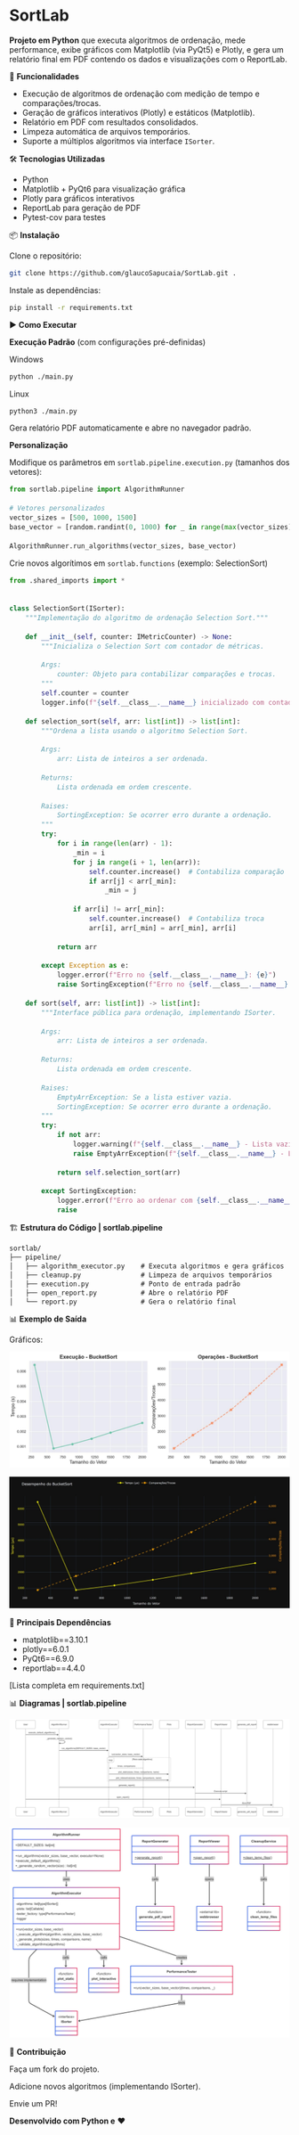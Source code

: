 # SortLab  

**Projeto em Python** que executa algoritmos de ordenação, mede performance, exibe gráficos com Matplotlib (via PyQt5) e Plotly, e gera um relatório final em PDF contendo os dados e visualizações com o ReportLab.  

📌 **Funcionalidades**  
- Execução de algoritmos de ordenação com medição de tempo e comparações/trocas.  
- Geração de gráficos interativos (Plotly) e estáticos (Matplotlib).  
- Relatório em PDF com resultados consolidados.  
- Limpeza automática de arquivos temporários.  
- Suporte a múltiplos algoritmos via interface `ISorter`.  


🛠️ **Tecnologias Utilizadas**
- Python
- Matplotlib + PyQt6 para visualização gráfica
- Plotly para gráficos interativos
- ReportLab para geração de PDF
- Pytest-cov para testes


📦 **Instalação**  

Clone o repositório:

```bash
git clone https://github.com/glaucoSapucaia/SortLab.git .
```

Instale as dependências:

```bash
pip install -r requirements.txt  
```


▶️ **Como Executar**

**Execução Padrão** (com configurações pré-definidas)

Windows

```bash
python ./main.py
```

Linux

```bash
python3 ./main.py
```

Gera relatório PDF automaticamente e abre no navegador padrão.



**Personalização**  

Modifique os parâmetros em `sortlab.pipeline.execution.py` (tamanhos dos vetores):

```python
from sortlab.pipeline import AlgorithmRunner

# Vetores personalizados  
vector_sizes = [500, 1000, 1500]  
base_vector = [random.randint(0, 1000) for _ in range(max(vector_sizes))]  

AlgorithmRunner.run_algorithms(vector_sizes, base_vector)  
```

Crie novos algorítimos em `sortlab.functions` (exemplo: SelectionSort)

```python
from .shared_imports import *


class SelectionSort(ISorter):
    """Implementação do algoritmo de ordenação Selection Sort."""

    def __init__(self, counter: IMetricCounter) -> None:
        """Inicializa o Selection Sort com contador de métricas.

        Args:
            counter: Objeto para contabilizar comparações e trocas.
        """
        self.counter = counter
        logger.info(f"{self.__class__.__name__} inicializado com contador.")

    def selection_sort(self, arr: list[int]) -> list[int]:
        """Ordena a lista usando o algoritmo Selection Sort.

        Args:
            arr: Lista de inteiros a ser ordenada.

        Returns:
            Lista ordenada em ordem crescente.

        Raises:
            SortingException: Se ocorrer erro durante a ordenação.
        """
        try:
            for i in range(len(arr) - 1):
                _min = i
                for j in range(i + 1, len(arr)):
                    self.counter.increase()  # Contabiliza comparação
                    if arr[j] < arr[_min]:
                        _min = j

                if arr[i] != arr[_min]:
                    self.counter.increase()  # Contabiliza troca
                    arr[i], arr[_min] = arr[_min], arr[i]

            return arr

        except Exception as e:
            logger.error(f"Erro no {self.__class__.__name__}: {e}")
            raise SortingException(f"Erro no {self.__class__.__name__}: {e}")

    def sort(self, arr: list[int]) -> list[int]:
        """Interface pública para ordenação, implementando ISorter.

        Args:
            arr: Lista de inteiros a ser ordenada.

        Returns:
            Lista ordenada em ordem crescente.

        Raises:
            EmptyArrException: Se a lista estiver vazia.
            SortingException: Se ocorrer erro durante a ordenação.
        """
        try:
            if not arr:
                logger.warning(f"{self.__class__.__name__} - Lista vazia.")
                raise EmptyArrException(f"{self.__class__.__name__} - Lista vazia.")

            return self.selection_sort(arr)

        except SortingException:
            logger.error(f"Erro ao ordenar com {self.__class__.__name__}.")
            raise 
```


🏗️ **Estrutura do Código | sortlab.pipeline**

```
sortlab/  
├── pipeline/  
│   ├── algorithm_executor.py    # Executa algoritmos e gera gráficos  
│   ├── cleanup.py               # Limpeza de arquivos temporários  
│   ├── execution.py             # Ponto de entrada padrão  
│   ├── open_report.py           # Abre o relatório PDF  
│   └── report.py                # Gera o relatório final  
```


📊 **Exemplo de Saída**

Gráficos:

![Static Bucket Plot](docs/imgs/bucket_static.jpeg)

![Interactive Bucket Plot](docs/imgs/bucket_interactive.jpeg)


📝 **Principais Dependências**

- matplotlib==3.10.1
- plotly==6.0.1
- PyQt6==6.9.0
- reportlab==4.4.0

[Lista completa em requirements.txt]

📊 **Diagramas | sortlab.pipeline**

![Diagrama de Sequencias](docs/SortLabPipelineSequenceDiagram.png)

![Diagrama de Classes](docs/SortLabPipelineClassDiagram.png)

🤝 **Contribuição**

Faça um fork do projeto.

Adicione novos algoritmos (implementando ISorter).

Envie um PR!

**Desenvolvido com Python e** ❤️
